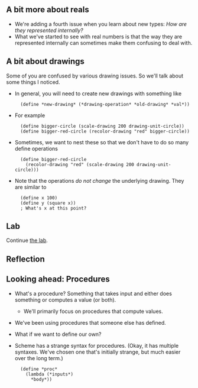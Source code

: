 A bit more about reals
----------------------

* We're adding a fourth issue when you learn about new types:
  *How are they represented internally?*
* What we've started to see with real numbers is that the way they are
  represented internally can sometimes make them confusing to deal with.

A bit about drawings
--------------------

Some of you are confused by various drawing issues.  So we'll talk about
some things I noticed.

* In general, you will need to create new drawings with something like

        (define *new-drawing* (*drawing-operation* *old-drawing* *val*))

* For example

        (define bigger-circle (scale-drawing 200 drawing-unit-circle))
        (define bigger-red-circle (recolor-drawing "red" bigger-circle))

* Sometimes, we want to nest these so that we don't have to do so many
  define operations

        (define bigger-red-circle 
          (recolor-drawing "red" (scale-drawing 200 drawing-unit-circle)))

* Note that the operations *do not change* the underlying drawing.  They
  are similar to

        (define x 100)
        (define y (square x))
        ; What's x at this point?

Lab
---

Continue [the lab](../labs/drawings-lab.html).

Reflection
----------

Looking ahead: Procedures
-------------------------

* What's a procedure?  Something that takes input and either does something
  or computes a value (or both).
    * We'll primarily focus on procedures that compute values.
* We've been using procedures that someone else has defined.
* What if we want to define our own?
* Scheme has a strange syntax for procedures.  (Okay, it has multiple syntaxes.
  We've chosen one that's initially strange, but much easier over the long
  term.)

        (define *proc*
          (lambda (*inputs*)
            *body*))

